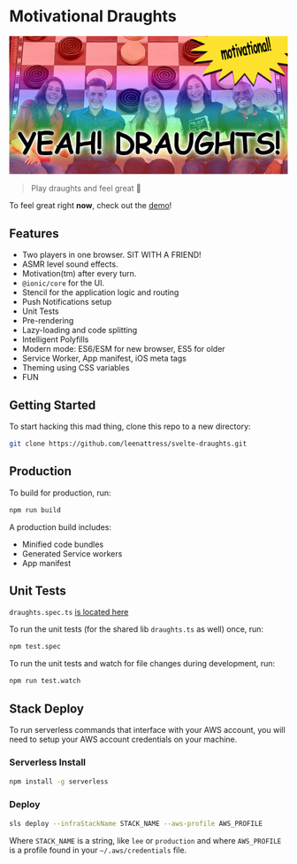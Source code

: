 # Motivational Draughts

![yeahdraughts](readme-header.png)

> Play draughts and feel great 💖

To feel great right **now**, check out the [demo](https://df6elh427uk9i.cloudfront.net/)!

## Features

* Two players in one browser. SIT WITH A FRIEND!
* ASMR level sound effects.
* Motivation(tm) after every turn.
* `@ionic/core` for the UI.
* Stencil for the application logic and routing
* Push Notifications setup
* Unit Tests
* Pre-rendering
* Lazy-loading and code splitting
* Intelligent Polyfills
* Modern mode: ES6/ESM for new browser, ES5 for older
* Service Worker, App manifest, iOS meta tags
* Theming using CSS variables
* FUN

## Getting Started

To start hacking this mad thing, clone this repo to a new directory:

```bash
git clone https://github.com/leenattress/svelte-draughts.git
```


## Production

To build for production, run:

```bash
npm run build
```

A production build includes:

* Minified code bundles
* Generated Service workers
* App manifest


## Unit Tests

`draughts.spec.ts` [is located here](client/src/libs/draughts/draughts.spec.ts)

To run the unit tests (for the shared lib `draughts.ts` as well) once, run:

```bash
npm test.spec
```

To run the unit tests and watch for file changes during development, run:

```bash
npm run test.watch
```

## Stack Deploy

To run serverless commands that interface with your AWS account, you will need to setup your AWS account credentials on your machine.

### Serverless Install
```bash
npm install -g serverless
```

### Deploy
```bash
sls deploy --infraStackName STACK_NAME --aws-profile AWS_PROFILE
```

Where `STACK_NAME` is a string, like `lee` or `production` and where `AWS_PROFILE` is a profile found in your `~/.aws/credentials` file.